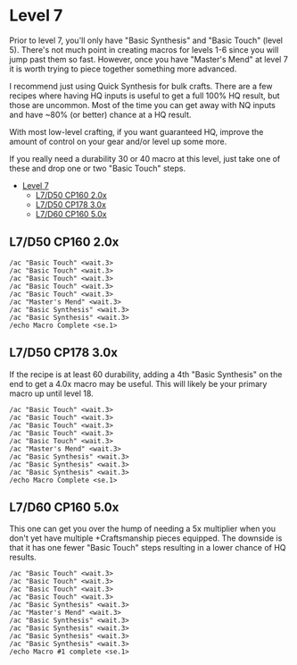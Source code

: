 # Level 7

Prior to level 7, you'll only have "Basic Synthesis" and "Basic Touch" (level 5).  There's not much point in creating macros for levels 1-6 since you will jump past them so fast.  However, once you have "Master's Mend" at level 7 it is worth trying to piece together something more advanced.  

I recommend just using Quick Synthesis for bulk crafts.  There are a few recipes where having HQ inputs is useful to get a full 100% HQ result, but those are uncommon.  Most of the time you can get away with NQ inputs and have ~80% (or better) chance at a HQ result.

With most low-level crafting, if you want guaranteed HQ, improve the amount of control on your gear and/or level up some more.

If you really need a durability 30 or 40 macro at this level, just take one of these and drop one or two "Basic Touch" steps.

- [Level 7](#level-7)
  - [L7/D50 CP160 2.0x](#l7d50-cp160-20x)
  - [L7/D50 CP178 3.0x](#l7d50-cp178-30x)
  - [L7/D60 CP160 5.0x](#l7d60-cp160-50x)

## L7/D50 CP160 2.0x

```
/ac "Basic Touch" <wait.3>
/ac "Basic Touch" <wait.3>
/ac "Basic Touch" <wait.3>
/ac "Basic Touch" <wait.3>
/ac "Basic Touch" <wait.3>
/ac "Master's Mend" <wait.3>
/ac "Basic Synthesis" <wait.3>
/ac "Basic Synthesis" <wait.3>
/echo Macro Complete <se.1>
```

## L7/D50 CP178 3.0x

If the recipe is at least 60 durability, adding a 4th "Basic Synthesis" on the end to get a 4.0x macro may be useful.  This will likely be your primary macro up until level 18.

```
/ac "Basic Touch" <wait.3>
/ac "Basic Touch" <wait.3>
/ac "Basic Touch" <wait.3>
/ac "Basic Touch" <wait.3>
/ac "Basic Touch" <wait.3>
/ac "Master's Mend" <wait.3>
/ac "Basic Synthesis" <wait.3>
/ac "Basic Synthesis" <wait.3>
/ac "Basic Synthesis" <wait.3>
/echo Macro Complete <se.1>
```

## L7/D60 CP160 5.0x

This one can get you over the hump of needing a 5x multiplier when you don't yet have multiple +Craftsmanship pieces equipped.  The downside is that it has one fewer "Basic Touch" steps resulting in a lower chance of HQ results.


```
/ac "Basic Touch" <wait.3>
/ac "Basic Touch" <wait.3>
/ac "Basic Touch" <wait.3>
/ac "Basic Touch" <wait.3>
/ac "Basic Synthesis" <wait.3>
/ac "Master's Mend" <wait.3>
/ac "Basic Synthesis" <wait.3>
/ac "Basic Synthesis" <wait.3>
/ac "Basic Synthesis" <wait.3>
/ac "Basic Synthesis" <wait.3>
/echo Macro #1 complete <se.1>
```